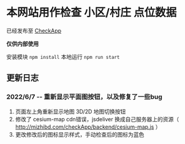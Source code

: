 # 本网站用作检查 小区/村庄 点位数据

已经发布至 [CheckApp](http://mizhibd.com/checkApp/)

**仅供内部使用**

安装模块 `npm install`
本地运行 `npm run start`

## 更新日志

### 2022/6/7 -- 重新显示平面图按钮，以及修复了一些bug
1. 页面左上角重新显示地图 3D/2D 地图切换按钮
2. 修改了 cesium-map cdn错误，jsdeliver 换成自己服务器上的资源（ http://mizhibd.com/checkApp/backend/cesium-map.js ）
3. 更改修改后的图标显示样式，手动检查后的图标为蓝色